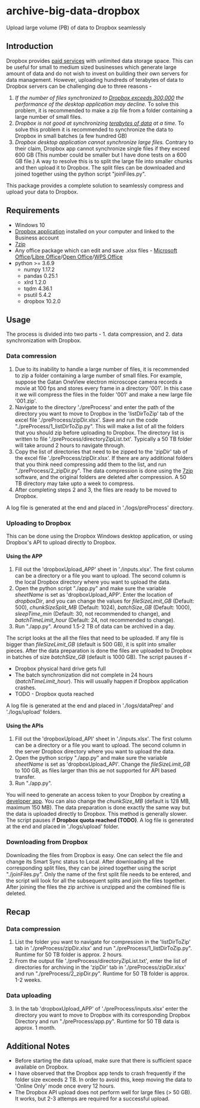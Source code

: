 # archive-big-data-dropbox
Upload large volume (PB) of data to Dropbox seamlessly

## Introduction
Dropbox provides [paid services](https://www.dropbox.com/business/pricing) with unlimited data storage space. This can be useful for small to medium sized businesses which generate large amount of data and do not wish to invest on building their own servers for data management. However, uploading hundreds of terabytes of data to Dropbox servers can be challenging due to three reasons -

1. *If the number of files synchronized to [Dropbox exceeds 300,000](https://help.dropbox.com/accounts-billing/space-storage/file-storage-limit) the performance of the desktop application may decline.* To solve this problem, it is recommended to make a zip file from a folder containing a large number of small files.
2. *Dropbox is not good at synchronizing [terabytes of data](https://help.dropbox.com/installs-integrations/desktop/unexpected-quit) at a time.* To solve this problem it is recommended to synchronize the data to Dropbox in small batches (a few hundred GB)
3. *Dropbox desktop application cannot synchronize large files.*
 Contrary to their claim, Dropbox app cannot synchronize single files if they exceed 600 GB (This number could be smaller but I have done tests on a 600 GB file.) A way to resolve this is to split the large file into smaller chunks and then upload it to Dropbox. The split files can be downloaded and joined together using the python script "joinFiles.py".

This package provides a complete solution to seamlessly compress and upload your data to Dropbox.

## Requirements
* Windows 10
* [Dropbox application](https://www.dropbox.com/install) installed on your computer and linked to the Business account
* [7zip](https://www.7-zip.org/)
* Any office package which can edit and save .xlsx files - [Microsoft Office](https://www.office.com)/[Libre Office](https://www.libreoffice.org)/[Open Office](https://www.openoffice.org)/[WPS Office](https://www.wps.com)
* python >= 3.6.9
    * numpy 1.17.2
    * pandas 0.25.1
    * xlrd 1.2.0
    * tqdm 4.36.1
    * psutil 5.4.2
    * dropbox 10.2.0
    
## Usage
The process is divided into two parts - 1. data compression, and 2. data synchronization with Dropbox.

### Data comression
1. Due to its inability to handle a large number of files, it is recommended to zip a folder containing a large number of small files. For example, suppose the Gatan OneView electron microscope camera records a movie at 100 fps and stores every frame in a directory '001'. In this case it we will compress the files in the folder '001' and make a new large file '001.zip'.
2. Navigate to the directory './preProcess' and enter the path of the directory you want to move to Dropbox in the 'listDirToZip' tab of the excel file './preProcess/zipDir.xlsx'. Save and run the code "./preProcess/1_listDirToZip.py". This will make a list of all the folders that you should zip before uploading to Dropbox. The directory list is written to file './preProcess/directoryZipList.txt'. Typically a 50 TB folder will take around 2 hours to navigate through.
3. Copy the list of directories that need to be zipped to the 'zipDir' tab of the excel file './preProcess/zipDir.xlsx'. If there are any additional folders that you think need compressing add them to the list, and run "./preProcess/2_zipDir.py". The data compression is done using the [7zip](https://www.7-zip.org/) software, and the original folders are deleted after compression. A 50 TB directory may take upto a week to compress.
4. After completing steps 2 and 3, the files are ready to be moved to Dropbox.

A log file is generated at the end and placed in './logs/preProcess' directory.

### Uploading to Dropbox
This can be done using the Dropbox Windows desktop application, or using Dropbox's API to upload directly to Dropbox.

#### Using the APP
1. Fill out the 'dropboxUpload_APP' sheet in './inputs.xlsx'. The first column can be a directory or a file you want to upload. The second column is the local Dropbox directory where you want to upload the data.  
2. Open the python script "./app.py" and make sure the variable *sheetName* is set as 'dropboxUpload_APP'. Enter the location of *dropboxDir*, and you can change the values for *fileSizeLimit_GB* (Default: 500), *chunkSizeSplit_MB* (Default: 1024), *batchSize_GB* (Default: 1000), *sleepTime_min* (Default: 30, not recommended to change), and *batchTimeLimit_hour* (Default: 24, not recommended to change).
3. Run "./app.py". Around 1.5-2 TB of data can be archived in a day.

The script looks at the all the files that need to be uploaded. If any file is bigger than *fileSizeLimit_GB* (default is 500 GB), it is split into smaller pieces. After the data preparation is done the files are uploaded to Dropbox in batches of size *batchSize_GB* (default is 1000 GB). The script pauses if -

* Dropbox physical hard drive gets full
* The batch synchronization did not complete in 24 hours (*batchTimeLimit_hour*). This will usually happen if Dropbox application crashes.
* TODO - Dropbox quota reached

A log file is generated at the end and placed in './logs/dataPrep' and './logs/upload' folders.

#### Using the APIs
1. Fill out the 'dropboxUpload_API' sheet in './inputs.xlsx'. The first column can be a directory or a file you want to upload. The second column in the server Dropbox directory where you want to upload the data.  
2. Open the python scripy "./app.py" and make sure the variable *sheetName* is set as 'dropboxUpload_API'. Change the *fileSizeLimit_GB* to 100 GB, as files larger than this ae not supported for API based transfer.
3. Run "./app.py".

You will need to generate an access token to your Dropbox by creating a [developer app](https://www.dropbox.com/developers/apps). You can also change the *chunkSize_MB* (default is 128 MB, maximum 150 MB). The data preparation is done exactly the same way but the data is uploaded directly to Dropbox. This method is generally slower. The script pauses if **Dropbox quota reached (TODO)**. A log file is generated at the end and placed in './logs/upload' folder.

### Downloading from Dropbox
Downloading the files from Dropbox is easy. One can select the file and change its Smart Sync status to Local. After downloading all the corresponding split files, they can be joined together using the script "./joinFiles.py". Only the name of the first split file needs to be entered, and the script will look for all the subsequent splits and join the files together. After joining the files the zip archive is unzipped and the combined file is deleted. 

## Recap

### Data compression
1. List the folder you want to navigate for compression in the 'listDirToZip' tab in './preProcess/zipDir.xlsx' and run "./preProcess/1_listDirToZip.py". Runtime for 50 TB folder is approx. 2 hours.
2. From the output file './preProcess/directoryZipList.txt', enter the list of directories for archiving in the 'zipDir' tab in './preProcess/zipDir.xlsx' and run "./preProcess/2_zipDir.py". Runtime for 50 TB folder is approx. 1-2 weeks.

### Data uploading
3. In the tab 'dropboxUpload_APP' of './preProcess/inputs.xlsx' enter the directory you want to move to Dropbox with its corresponding Dropbox Directory and run "./preProcess/app.py". Runtime for 50 TB data is approx. 1 month.

## Additional Notes
* Before starting the data upload, make sure that there is sufficient space available on Dropbox.
* I have observed that the Dropbox app tends to crash frequently if the folder size exceeds 2 TB. In order to avoid this, keep moving the data to 'Online Only' mode once every 12 hours.
* The Dropbox API upload does not perform well for large files (> 50 GB). It works, but 2-3 attemps are required for a successful upload.